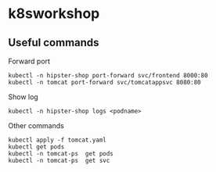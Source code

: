 # k8sworkshop


## Useful commands
Forward port

    kubectl -n hipster-shop port-forward svc/frontend 8000:80
    kubectl -n tomcat port-forward svc/tomcatappsvc 8080:80

Show log

    kubectl -n hipster-shop logs <podname>

Other commands

    kubectl apply -f tomcat.yaml
    kubectl get pods
    kubectl -n tomcat-ps  get pods
    kubectl -n tomcat-ps  get svc
